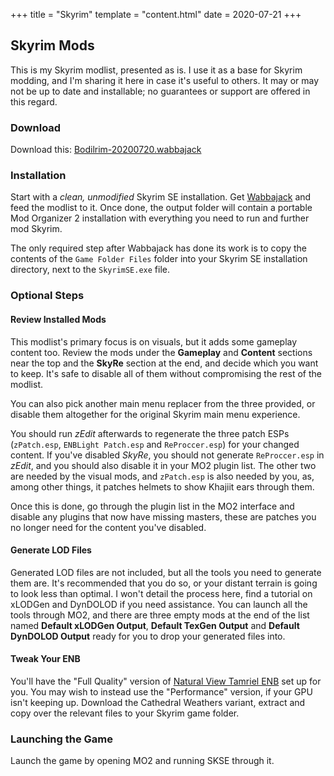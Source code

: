 +++
title = "Skyrim"
template = "content.html"
date = 2020-07-21
+++

## Skyrim Mods

This is my Skyrim modlist, presented as is. I use it as a base for Skyrim modding, and I'm sharing
it here in case it's useful to others. It may or may not be up to date and installable; no
guarantees or support are offered in this regard.

### Download

Download this: [Bodilrim-20200720.wabbajack](Bodilrim-20200720.wabbajack)

### Installation

Start with a _clean, unmodified_ Skyrim SE installation. Get [Wabbajack](https://www.wabbajack.org/)
and feed the modlist to it. Once done, the output folder will contain a portable Mod Organizer 2
installation with everything you need to run and further mod Skyrim.

The only required step after Wabbajack has done its work is to copy the contents of the
`Game Folder Files` folder into your Skyrim SE installation directory, next to the `SkyrimSE.exe`
file.

### Optional Steps

#### Review Installed Mods

This modlist's primary focus is on visuals, but it adds some gameplay content too. Review the mods
under the **Gameplay** and **Content** sections near the top and the **SkyRe** section at the end,
and decide which you want to keep. It's safe to disable all of them without compromising the rest of
the modlist.

You can also pick another main menu replacer from the three provided, or disable them altogether for
the original Skyrim main menu experience.

You should run _zEdit_ afterwards to regenerate the three patch ESPs (`zPatch.esp`,
`ENBLight Patch.esp` and `ReProccer.esp`) for your changed content. If you've disabled _SkyRe_, you
should not generate `ReProccer.esp` in _zEdit_, and you should also disable it in your MO2 plugin
list. The other two are needed by the visual mods, and `zPatch.esp` is also needed by you, as, among
other things, it patches helmets to show Khajiit ears through them.

Once this is done, go through the plugin list in the MO2 interface and disable any plugins that now
have missing masters, these are patches you no longer need for the content you've disabled.

#### Generate LOD Files

Generated LOD files are not included, but all the tools you need to generate them are. It's
recommended that you do so, or your distant terrain is going to look less than optimal. I won't
detail the process here, find a tutorial on xLODGen and DynDOLOD if you need assistance. You can
launch all the tools through MO2, and there are three empty mods at the end of the list named
**Default xLODGen Output**, **Default TexGen Output** and **Default DynDOLOD Output** ready for you
to drop your generated files into.

#### Tweak Your ENB

You'll have the "Full Quality" version of
[Natural View Tamriel ENB](https://www.nexusmods.com/skyrimspecialedition/mods/11203) set up for
you. You may wish to instead use the "Performance" version, if your GPU isn't keeping up. Download
the Cathedral Weathers variant, extract and copy over the relevant files to your Skyrim game folder.

### Launching the Game

Launch the game by opening MO2 and running SKSE through it.

